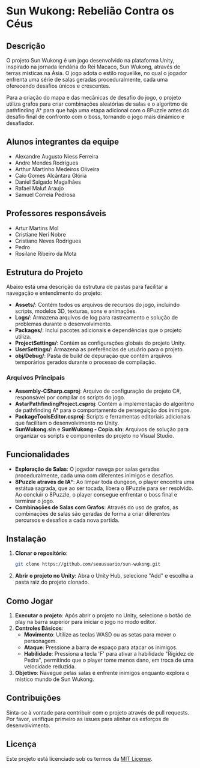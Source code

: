 
# Sun Wukong: Rebelião Contra os Céus

## Descrição

O projeto Sun Wukong é um jogo desenvolvido na plataforma Unity, inspirado na jornada lendária do Rei Macaco, Sun Wukong, através de terras místicas na Ásia. O jogo adota o estilo roguelike, no qual o jogador enfrenta uma série de salas geradas proceduralmente, cada uma oferecendo desafios únicos e crescentes. 

Para a criação do mapa e das mecânicas de desafio do jogo, o projeto utiliza grafos para criar combinações aleatórias de salas e o algoritmo de pathfinding A* para que haja uma etapa adicional com o 8Puzzle antes do desafio final de confronto com o boss, tornando o jogo mais dinâmico e desafiador.

## Alunos integrantes da equipe

* Alexandre Augusto Niess Ferreira
* Andre Mendes Rodrigues
* Arthur Martinho Medeiros Oliveira
* Caio Gomes Alcântara Glória
* Daniel Salgado Magalhães
* Rafael Maluf Araujo
* Samuel Correia Pedrosa

## Professores responsáveis

* Artur Martins Mol
* Cristiane Neri Nobre
* Cristiano Neves Rodrigues
* Pedro
* Rosilane Ribeiro da Mota


## Estrutura do Projeto

Abaixo está uma descrição da estrutura de pastas para facilitar a navegação e entendimento do projeto:

- **Assets/**: Contém todos os arquivos de recursos do jogo, incluindo scripts, modelos 3D, texturas, sons e animações.
- **Logs/**: Armazena arquivos de log para rastreamento e solução de problemas durante o desenvolvimento.
- **Packages/**: Inclui pacotes adicionais e dependências que o projeto utiliza.
- **ProjectSettings/**: Contém as configurações globais do projeto Unity.
- **UserSettings/**: Armazena as preferências de usuário para o projeto.
- **obj/Debug/**: Pasta de build de depuração que contém arquivos temporários gerados durante o processo de compilação.

### Arquivos Principais

- **Assembly-CSharp.csproj**: Arquivo de configuração de projeto C#, responsável por compilar os scripts do jogo.
- **AstarPathfindingProject.csproj**: Contém a implementação do algoritmo de pathfinding A* para o comportamento de perseguição dos inimigos.
- **PackageToolsEditor.csproj**: Scripts e ferramentas editoriais adicionais que facilitam o desenvolvimento no Unity.
- **SunWukong.sln** e **SunWukong - Copia.sln**: Arquivos de solução para organizar os scripts e componentes do projeto no Visual Studio.

## Funcionalidades

- **Exploração de Salas**: O jogador navega por salas geradas proceduralmente, cada uma com diferentes inimigos e desafios.
- **8Puzzle através de IA***: Ao limpar toda dungeon, o player encontra uma estátua sagrada, que ao ser tocada, libera o 8Puzzle para ser resolvido. Ao concluir o 8Puzzle, o player consegue enfrentar o boss final e terminar o jogo.
- **Combinações de Salas com Grafos**: Através do uso de grafos, as combinações de salas são geradas de forma a criar diferentes percursos e desafios a cada nova partida.

## Instalação

1. **Clonar o repositório**:
   ```bash
   git clone https://github.com/seuusuario/sun-wukong.git
   ```
2. **Abrir o projeto no Unity**:
   Abra o Unity Hub, selecione "Add" e escolha a pasta raiz do projeto clonado.

## Como Jogar

1. **Executar o projeto**: Após abrir o projeto no Unity, selecione o botão de play na barra superior para iniciar o jogo no modo editor.
2. **Controles Básicos**:
   - **Movimento**: Utilize as teclas WASD ou as setas para mover o personagem.
   - **Ataque**: Pressione a barra de espaço para atacar os inimigos.
   - **Habilidade**: Pressiona a tecla 'F' para ativar a habilidade "Rigidez de Pedra", permitindo que o player tome menos dano, em troca de uma velocidade reduzida.
3. **Objetivo**: Navegue pelas salas e enfrente inimigos enquanto explora o místico mundo de Sun Wukong.

## Contribuições

Sinta-se à vontade para contribuir com o projeto através de pull requests. Por favor, verifique primeiro as issues para alinhar os esforços de desenvolvimento.

## Licença

Este projeto está licenciado sob os termos da [MIT License](./LICENSE).

